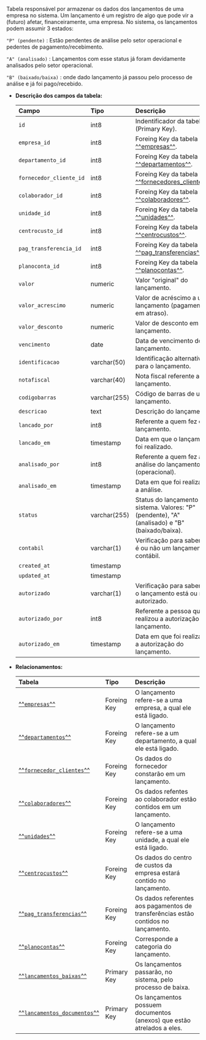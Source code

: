 Tabela responsável por armazenar os dados dos lançamentos de uma empresa no sistema. Um lançamento é um registro de algo que pode vir a (futuro) afetar, financeiramente, uma empresa. No sistema, os lançamentos podem assumir 3 estados: 

`"P" (pendente)`
:   Estão pendentes de análise pelo setor operacional e pedentes de pagamento/recebimento.  

`"A" (analisado)`
:   Lançamentos com esse status já foram devidamente analisados pelo setor operacional. 

`"B" (baixado/baixa)`
:   onde dado lançamento já passou pelo processo de análise e já foi pago/recebido.


- **Descrição dos campos da tabela:**

  | Campo                   | Tipo         | Descrição                                                                                        |
  | :---------------------- | :----------- | :----------------------------------------------------------------------------------------------- |
  | `id`                    | int8         | Indentificador da tabela (Primary Key).                                                          |
  | `empresa_id`            | int8         | Foreing Key da tabela [^^empresas^^](#empresas).                                                 |
  | `departamento_id`       | int8         | Foreing Key da tabela [^^departamentos^^](#departamentos).                                       |
  | `fornecedor_cliente_id` | int8         | Foreing Key da tabela [^^fornecedores_clientes^^](#fornecedores_clientes).                       |
  | `colaborador_id`        | int8         | Foreing Key da tabela [^^colaboradores^^](#colaboradores).                                       |
  | `unidade_id`            | int8         | Foreing Key da tabela [^^unidades^^](#centrocustos).                                             |
  | `centrocusto_id`        | int8         | Foreing Key da tabela [^^centrocustos^^](#centrocustos).                                         |
  | `pag_transferencia_id`  | int8         | Foreing Key da tabela [^^pag_transferencias^^](#pag_transferencias).                             |
  | `planoconta_id`         | int8         | Foreing Key da tabela [^^planocontas^^](#planocontas).                                           |
  | `valor`                 | numeric      | Valor "original" do lançamento.                                                                  |
  | `valor_acrescimo`       | numeric      | Valor de acréscimo a um lançamento (pagamento em atraso).                                        |
  | `valor_desconto`        | numeric      | Valor de desconto em um lançamento.                                                              |
  | `vencimento`            | date         | Data de vencimento do lançamento.                                                                |
  | `identificacao`         | varchar(50)  | Identificação alternativa para o lançamento.                                                     |
  | `notafiscal`            | varchar(40)  | Nota fiscal referente ao lançamento.                                                             |
  | `codigobarras`          | varchar(255) | Código de barras de um lançamento.                                                               |
  | `descricao`             | text         | Descrição do lançamento.                                                                         |
  | `lancado_por`           | int8         | Referente a quem fez o lançamento.                                                               |
  | `lancado_em`            | timestamp    | Data em que o lançamento foi realizado.                                                          |
  | `analisado_por`         | int8         | Referente a quem fez a análise do lançamento (operacional).                                      |
  | `analisado_em`          | timestamp    | Data em que foi realizada a análise.                                                             |
  | `status`                | varchar(255) | Status do lançamento no sistema. Valores: "P" (pendente), "A" (analisado) e "B" (baixado/baixa). |
  | `contabil`              | varchar(1)   | Verificação para saber se é ou não um lançamento contábil.                                       |
  | `created_at`            | timestamp    |                                                                                                  |
  | `updated_at`            | timestamp    |                                                                                                  |
  | `autorizado`            | varchar(1)   | Verificação para saber se o lançamento está ou não autorizado.                                   |
  | `autorizado_por`        | int8         | Referente a pessoa que realizou a autorização do lançamento.                                     |
  | `autorizado_em`         | timestamp    | Data em que foi realizada a autorização do lançamento.                                           |

- **Relacionamentos:**

  | Tabela                                                  | Tipo        | Descrição                                                                          |
  | :------------------------------------------------------ | :---------- | :--------------------------------------------------------------------------------- |
  | [^^`empresas`^^](#empresas)                             | Foreing Key | O lançamento refere-se a uma empresa, a qual ele está ligado.                      |
  | [^^`departamentos`^^](#departamentos)                   | Foreing Key | O lançamento refere-se a um departamento, a qual ele está ligado.                  |
  | [^^`fornecedor_clientes`^^](#fornecedor_clientes)       | Foreing Key | Os dados do fornecedor constarão em um lançamento.                                 |
  | [^^`colaboradores`^^](#colaboradores)                   | Foreing Key | Os dados refentes ao colaborador estão contidos em um lançamento.                  |
  | [^^`unidades`^^](#unidades)                             | Foreing Key | O lançamento refere-se a uma unidade, a qual ele está ligado.                      |
  | [^^`centrocustos`^^](#centrocustos)                     | Foreing Key | Os dados do centro de custos da empresa estará contido no lançamento.              |
  | [^^`pag_transferencias`^^](#pag_transferencias)         | Foreing Key | Os dados referentes aos pagamentos de transferências estão contidos no lançamento. |
  | [^^`planocontas`^^](#planocontas)                       | Foreing Key | Corresponde a categoria do lançamento.                                             |
  | [^^`lancamentos_baixas`^^](#lancamentos_baixas)         | Primary Key | Os lançamentos passarão, no sistema, pelo processo de baixa.                       |
  | [^^`lancamentos_documentos`^^](#lancamentos_documentos) | Primary Key | Os lançamentos possuem documentos (anexos) que estão atrelados a eles.             |